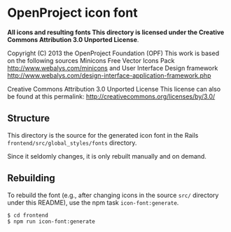 # OpenProject icon font

**All icons and resulting fonts This directory is licensed under the Creative Commons Attribution 3.0 Unported License**.

Copyright (C) 2013 the OpenProject Foundation (OPF)
This work is based on the following sources
Minicons Free Vector Icons Pack http://www.webalys.com/minicons and
User Interface Design framework http://www.webalys.com/design-interface-application-framework.php

Creative Commons Attribution 3.0 Unported License
This license can also be found at this permalink: http://creativecommons.org/licenses/by/3.0/

## Structure

This directory is the source for the generated icon font in the Rails
`frontend/src/global_styles/fonts` directory.

Since it seldomly changes, it is only rebuilt manually and on demand.

## Rebuilding

To rebuild the font (e.g., after changing icons in the source `src/` directory
under this README), use the npm task `icon-font:generate`.

```
$ cd frontend
$ npm run icon-font:generate
```

